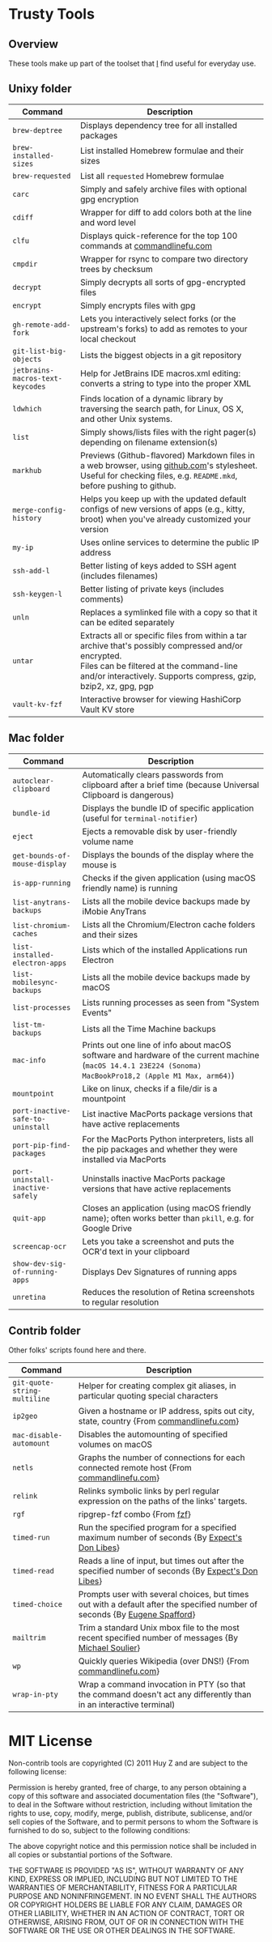 # Trusty Tools

## Overview

These tools make up part of the toolset that [I](https://github.com/huyz) find
useful for everyday use.

## Unixy folder

| Command                          | Description                                                                                                                                                                                                           |
| -------------------------------- | --------------------------------------------------------------------------------------------------------------------------------------------------------------------------------------------------------------------- |
| `brew-deptree`                   | Displays dependency tree for all installed packages                                                                                                                                                                   |
| `brew-installed-sizes`           | List installed Homebrew formulae and their sizes                                                                                                                                                                      |
| `brew-requested`                 | List all `requested` Homebrew formulae                                                                                                                                                                                |
| `carc`                           | Simply and safely archive files with optional gpg encryption                                                                                                                                                          |
| `cdiff`                          | Wrapper for diff to add colors both at the line and word level                                                                                                                                                        |
| `clfu`                           | Displays quick-reference for the top 100 commands at [commandlinefu.com](http://commandlinefu.com)                                                                                                                    |
| `cmpdir`                         | Wrapper for rsync to compare two directory trees by checksum                                                                                                                                                          |
| `decrypt`                        | Simply decrypts all sorts of gpg-encrypted files                                                                                                                                                                      |
| `encrypt`                        | Simply encrypts files with gpg                                                                                                                                                                                        |
| `gh-remote-add-fork`             | Lets you interactively select forks (or the upstream's forks) to add as remotes to your local checkout                                                                                                                |
| `git-list-big-objects`           | Lists the biggest objects in a git repository                                                                                                                                                                         |
| `jetbrains-macros-text-keycodes` | Help for JetBrains IDE macros.xml editing: converts a string to type into the proper XML                                                                                                                              |
| `ldwhich`                        | Finds location of a dynamic library by traversing the search path, for Linux, OS X, and other Unix systems.                                                                                                           |
| `list`                           | Simply shows/lists files with the right pager(s) depending on filename extension(s)                                                                                                                                   |
| `markhub`                        | Previews (Github-flavored) Markdown files in a web browser, using [github.com](http://github.com/)'s stylesheet.<br>Useful for checking files, e.g. `README.mkd`, before pushing to github.                           |
| `merge-config-history`           | Helps you keep up with the updated default configs of new versions of apps (e.g., kitty, broot) when you've already customized your version                                                                           |
| `my-ip`                          | Uses online services to determine the public IP address                                                                                                                                                               |
| `ssh-add-l`                      | Better listing of keys added to SSH agent (includes filenames)                                                                                                                                                        |
| `ssh-keygen-l`                   | Better listing of private keys (includes comments)                                                                                                                                                                    |
| `unln`                           | Replaces a symlinked file with a copy so that it can be edited separately                                                                                                                                             |
| `untar`                          | Extracts all or specific files from within a tar archive that's possibly compressed and/or encrypted.<br>Files can be filtered at the command-line and/or interactively. Supports compress, gzip, bzip2, xz, gpg, pgp |
| `vault-kv-fzf`                   | Interactive browser for viewing HashiCorp Vault KV store                                                                                                                                                              |

## Mac folder

| Command                           | Description                                                                                                                                                |
| --------------------------------- | ---------------------------------------------------------------------------------------------------------------------------------------------------------- |
| `autoclear-clipboard`             | Automatically clears passwords from clipboard after a brief time (because Universal Clipboard is dangerous)                                                |
| `bundle-id`                       | Displays the bundle ID of specific application (useful for `terminal-notifier`)                                                                            |
| `eject`                           | Ejects a removable disk by user-friendly volume name                                                                                                       |
| `get-bounds-of-mouse-display`     | Displays the bounds of the display where the mouse is                                                                                                      |
| `is-app-running`                  | Checks if the given application (using macOS friendly name) is running                                                                                     |
| `list-anytrans-backups`           | Lists all the mobile device backups made by iMobie AnyTrans                                                                                                |
| `list-chromium-caches`            | Lists all the Chromium/Electron cache folders and their sizes                                                                                              |
| `list-installed-electron-apps`    | Lists which of the installed Applications run Electron                                                                                                     |
| `list-mobilesync-backups`         | Lists all the mobile device backups made by macOS                                                                                                          |
| `list-processes`                  | Lists running processes as seen from "System Events"                                                                                                       |
| `list-tm-backups`                 | Lists all the Time Machine backups                                                                                                                         |
| `mac-info`                        | Prints out one line of info about macOS software and hardware of the current machine (`macOS 14.4.1 23E224 (Sonoma) MacBookPro18,2 (Apple M1 Max, arm64)`) |
| `mountpoint`                      | Like on linux, checks if a file/dir is a mountpoint                                                                                                        |
| `port-inactive-safe-to-uninstall` | List inactive MacPorts package versions that have active replacements                                                                                      |
| `port-pip-find-packages`          | For the MacPorts Python interpreters, lists all the pip packages and whether they were installed via MacPorts                                              |
| `port-uninstall-inactive-safely`  | Uninstalls inactive MacPorts package versions that have active replacements                                                                                |
| `quit-app`                        | Closes an application (using macOS friendly name); often works better than `pkill`, e.g. for Google Drive                                                  |
| `screencap-ocr`                   | Lets you take a screenshot and puts the OCR'd text in your clipboard                                                                                       |
| `show-dev-sig-of-running-apps`    | Displays Dev Signatures of running apps                                                                                                                    |
| `unretina`                        | Reduces the resolution of Retina screenshots to regular resolution                                                                                         |

## Contrib folder

Other folks' scripts found here and there.

| Command                      | Description                                                                                                                                                  |
| ---------------------------- | ------------------------------------------------------------------------------------------------------------------------------------------------------------ |
| `git-quote-string-multiline` | Helper for creating complex git aliases, in particular quoting special characters                                                                            |
| `ip2geo`                     | Given a hostname or IP address, spits out city, state, country {From [commandlinefu.com](http://commandlinefu.com)}                                          |
| `mac-disable-automount`      | Disables the automounting of specified volumes on macOS                                                                                                      |
| `netls`                      | Graphs the number of connections for each connected remote host {From [commandlinefu.com](http://commandlinefu.com)}                                         |
| `relink`                     | Relinks symbolic links by perl regular expression on the paths of the links' targets.                                                                        |
| `rgf`                        | ripgrep-fzf combo {From [fzf](https://github.com/junegunn/fzf/blob/master/ADVANCED.md#switching-between-ripgrep-mode-and-fzf-mode)}                          |
| `timed-run`                  | Run the specified program for a specified maximum number of seconds {By [Expect's Don Libes](http://sourceforge.net/projects/expect/)}                       |
| `timed-read`                 | Reads a line of input, but times out after the specified number of seconds {By [Expect's Don Libes](http://sourceforge.net/projects/expect/)}                |
| `timed-choice`               | Prompts user with several choices, but times out with a default after the specified number of seconds {By [Eugene Spafford](http://spaf.cerias.purdue.edu/)} |
| `mailtrim`                   | Trim a standard Unix mbox file to the most recent specified number of messages {By [Michael Soulier](http://identi.ca/msoulier)}                             |
| `wp`                         | Quickly queries Wikipedia (over DNS!) {From [commandlinefu.com](http://commandlinefu.com)}                                                                   |
| `wrap-in-pty`                | Wrap a command invocation in PTY (so that the command doesn't act any differently than in an interactive terminal)                                           |


# MIT License


Non-contrib tools are copyrighted (C) 2011 Huy Z and are subject to the
following license:

Permission is hereby granted, free of charge, to any person obtaining
a copy of this software and associated documentation files (the
"Software"), to deal in the Software without restriction, including
without limitation the rights to use, copy, modify, merge, publish,
distribute, sublicense, and/or sell copies of the Software, and to
permit persons to whom the Software is furnished to do so, subject to
the following conditions:

The above copyright notice and this permission notice shall be
included in all copies or substantial portions of the Software.

THE SOFTWARE IS PROVIDED "AS IS", WITHOUT WARRANTY OF ANY KIND,
EXPRESS OR IMPLIED, INCLUDING BUT NOT LIMITED TO THE WARRANTIES OF
MERCHANTABILITY, FITNESS FOR A PARTICULAR PURPOSE AND
NONINFRINGEMENT. IN NO EVENT SHALL THE AUTHORS OR COPYRIGHT HOLDERS BE
LIABLE FOR ANY CLAIM, DAMAGES OR OTHER LIABILITY, WHETHER IN AN ACTION
OF CONTRACT, TORT OR OTHERWISE, ARISING FROM, OUT OF OR IN CONNECTION
WITH THE SOFTWARE OR THE USE OR OTHER DEALINGS IN THE SOFTWARE.

